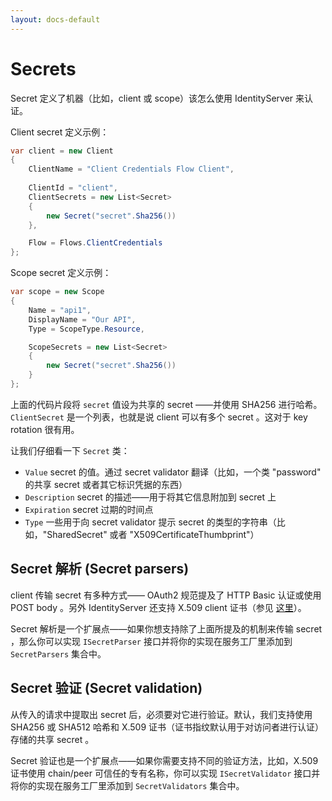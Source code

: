 ```yaml
---
layout: docs-default
---
```


# Secrets

Secret 定义了机器（比如，client 或 scope）该怎么使用 IdentityServer 来认证。

Client secret 定义示例：

```csharp
var client = new Client
{
    ClientName = "Client Credentials Flow Client",
    
    ClientId = "client",
    ClientSecrets = new List<Secret>
    { 
        new Secret("secret".Sha256())
    },

    Flow = Flows.ClientCredentials   
};
```

Scope secret 定义示例：

```csharp
var scope = new Scope
{
    Name = "api1",
    DisplayName = "Our API",
    Type = ScopeType.Resource,

    ScopeSecrets = new List<Secret>
    {
        new Secret("secret".Sha256())
    }
};
```

上面的代码片段将 `secret` 值设为共享的 secret ——并使用 SHA256 进行哈希。`ClientSecret` 是一个列表，也就是说 client 可以有多个 secret 。这对于 key rotation 很有用。

让我们仔细看一下 `Secret` 类：

* `Value` secret 的值。通过 secret validator 翻译（比如，一个类 "password" 的共享 secret 或者其它标识凭据的东西）
* `Description` secret 的描述——用于将其它信息附加到 secret 上
* `Expiration` secret 过期的时间点
* `Type` 一些用于向 secret validator 提示 secret 的类型的字符串（比如，"SharedSecret" 或者 "X509CertificateThumbprint"）

## Secret 解析 (Secret parsers)

client 传输 secret 有多种方式—— OAuth2 规范提及了 HTTP Basic 认证或使用 POST body 。另外 IdentityServer 还支持 X.509 client 证书（参见 [这里](../advanced/clientCerts.html)）。

Secret 解析是一个扩展点——如果你想支持除了上面所提及的机制来传输 secret ，那么你可以实现 `ISecretParser` 接口并将你的实现在服务工厂里添加到 `SecretParsers` 集合中。

## Secret 验证 (Secret validation)

从传入的请求中提取出 secret 后，必须要对它进行验证。默认，我们支持使用 SHA256 或 SHA512 哈希和 X.509 证书（证书指纹默认用于对访问者进行认证）存储的共享 secret 。

Secret 验证也是一个扩展点——如果你需要支持不同的验证方法，比如，X.509 证书使用 chain/peer 可信任的专有名称，你可以实现 `ISecretValidator` 接口并将你的实现在服务工厂里添加到 `SecretValidators` 集合中。
